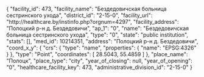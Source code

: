 {
    "facility_id": 473,
    "facility_name": "Бездедовичская больница сестринского ухода",
    "district_id": "2-15-0",
    "facility_url": "http:\/\/healthcare.by\/instinfo.php?orgnum=4297",
    "facility_address": "Полоцкий р-н д. Бездедовичи",
    "ap_1": "0",
    "name": "Бездедовичская больница сестринского ухода",
    "type": "0",
    "state": "public institution",
    "stats": [],
    "med_id": 10214351,
    "address": "Полоцкий р-н д. Бездедовичи",
    "coord_x_y": {
        "crs": {
            "type": "name",
            "properties": {
                "name": "EPSG:4326"
            }
        },
        "type": "Point",
        "coordinates": [
            28.5043,
            55.4859
        ]
    },
    "place_name": "Полоцк",
    "place_type": "city",
    "year_of_closing": null,
    "year_of_opening": "0",
    "healthcare_facility_key": 473,
    "administrative_division_id": "2-15-0"
}
